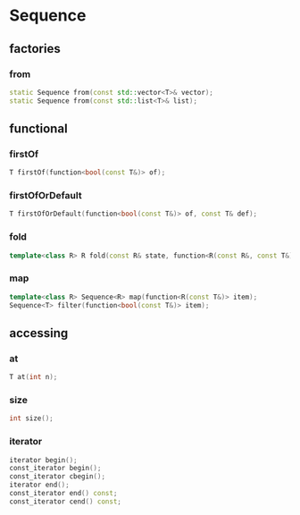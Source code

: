 # Sequence

## factories

### from

```c++
static Sequence from(const std::vector<T>& vector);
static Sequence from(const std::list<T>& list);
```

## functional

### firstOf

```c++
T firstOf(function<bool(const T&)> of);
```

### firstOfOrDefault

```c++
T firstOfOrDefault(function<bool(const T&)> of, const T& def);
```

### fold

```c++
template<class R> R fold(const R& state, function<R(const R&, const T&)> step);
```

### map

```c++
template<class R> Sequence<R> map(function<R(const T&)> item);
Sequence<T> filter(function<bool(const T&)> item);
```

## accessing

### at

```c++
T at(int n);
```

### size

```c++
int size();
```

### iterator

```c++
iterator begin();
const_iterator begin();
const_iterator cbegin();
iterator end();
const_iterator end() const;
const_iterator cend() const;
```

